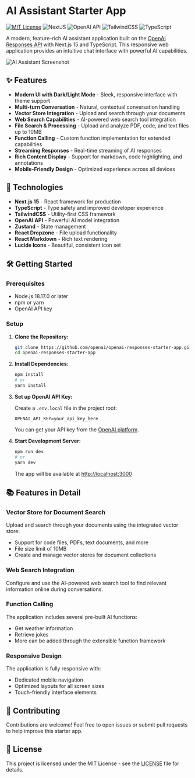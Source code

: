 # AI Assistant Starter App

[![MIT License](https://img.shields.io/badge/License-MIT-green.svg)](LICENSE)
![NextJS](https://img.shields.io/badge/Built_with-NextJS_15-blue)
![OpenAI API](https://img.shields.io/badge/Powered_by-OpenAI_API-orange)
![TailwindCSS](https://img.shields.io/badge/Styled_with-TailwindCSS-38bdf8)
![TypeScript](https://img.shields.io/badge/Language-TypeScript-3178c6)

A modern, feature-rich AI assistant application built on the [OpenAI Responses API](https://platform.openai.com/docs/api-reference/responses) with Next.js 15 and TypeScript. This responsive web application provides an intuitive chat interface with powerful AI capabilities.

![AI Assistant Screenshot](your-screenshot-url-here)

## ✨ Features

- **Modern UI with Dark/Light Mode** - Sleek, responsive interface with theme support
- **Multi-turn Conversation** - Natural, contextual conversation handling
- **Vector Store Integration** - Upload and search through your documents
- **Web Search Capabilities** - AI-powered web search tool integration
- **File Search & Processing** - Upload and analyze PDF, code, and text files up to 10MB
- **Function Calling** - Custom function implementation for extended capabilities
- **Streaming Responses** - Real-time streaming of AI responses
- **Rich Content Display** - Support for markdown, code highlighting, and annotations
- **Mobile-Friendly Design** - Optimized experience across all devices

## 🚀 Technologies

- **Next.js 15** - React framework for production
- **TypeScript** - Type safety and improved developer experience
- **TailwindCSS** - Utility-first CSS framework
- **OpenAI API** - Powerful AI model integration
- **Zustand** - State management 
- **React Dropzone** - File upload functionality
- **React Markdown** - Rich text rendering
- **Lucide Icons** - Beautiful, consistent icon set

## 🛠️ Getting Started

### Prerequisites

- Node.js 18.17.0 or later
- npm or yarn
- OpenAI API key

### Setup

1. **Clone the Repository:**

   ```bash
   git clone https://github.com/openai/openai-responses-starter-app.git
   cd openai-responses-starter-app
   ```

2. **Install Dependencies:**

   ```bash
   npm install
   # or
   yarn install
   ```

3. **Set up OpenAI API Key:**

   Create a `.env.local` file in the project root:

   ```
   OPENAI_API_KEY=your_api_key_here
   ```

   You can get your API key from the [OpenAI platform](https://platform.openai.com/api-keys).

4. **Start Development Server:**

   ```bash
   npm run dev
   # or
   yarn dev
   ```

   The app will be available at [http://localhost:3000](http://localhost:3000)

## 📚 Features in Detail

### Vector Store for Document Search

Upload and search through your documents using the integrated vector store:
- Support for code files, PDFs, text documents, and more
- File size limit of 10MB
- Create and manage vector stores for document collections

### Web Search Integration

Configure and use the AI-powered web search tool to find relevant information online during conversations.

### Function Calling

The application includes several pre-built AI functions:
- Get weather information
- Retrieve jokes
- More can be added through the extensible function framework

### Responsive Design

The application is fully responsive with:
- Dedicated mobile navigation
- Optimized layouts for all screen sizes
- Touch-friendly interface elements

## 🤝 Contributing

Contributions are welcome! Feel free to open issues or submit pull requests to help improve this starter app.

## 📄 License

This project is licensed under the MIT License - see the [LICENSE](LICENSE) file for details.
